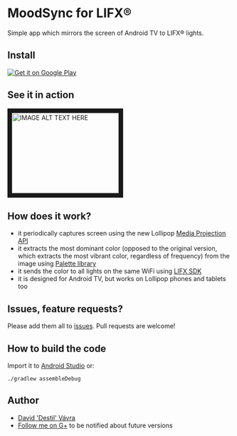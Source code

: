 # MoodSync for LIFX®
Simple app which mirrors the screen of Android TV to LIFX® lights.

## Install
[![Get it on Google Play](http://www.android.com/images/brand/get_it_on_play_logo_small.png)](https://play.google.com/store/apps/details?id=cz.destil.moodsync)

## See it in action
<a href="http://www.youtube.com/watch?feature=player_embedded&v=Gwom0uEm9gc
" target="_blank"><img src="http://img.youtube.com/vi/Gwom0uEm9gc/0.jpg" 
alt="IMAGE ALT TEXT HERE" width="240" height="180" border="10" /></a>

## How does it work?
 - it periodically captures screen using the new Lollipop [Media Projection API](https://developer.android.com/reference/android/media/projection/package-summary.html)
 - it extracts the most dominant color (opposed to the original version, which extracts the most vibrant color, regardless of frequency) from the image using [Palette library](https://developer.android.com/tools/support-library/features.html)
 - it sends the color to all lights on the same WiFi using [LIFX SDK](https://github.com/LIFX/lifx-sdk-android)
 - it is designed for Android TV, but works on Lollipop phones and tablets too
 
## Issues, feature requests?
 
Please add them all to [issues](https://github.com/destil/MoodSync/issues). Pull requests are welcome!
 
## How to build the code
 
Import it to [Android Studio](http://developer.android.com/sdk/index.html) or:
 
```
./gradlew assembleDebug
```

Author
-----
- [David 'Destil' Vávra](http://www.destil.cz)
- [Follow me on G+](http://google.com/+DavidVávra) to be notified about future versions
